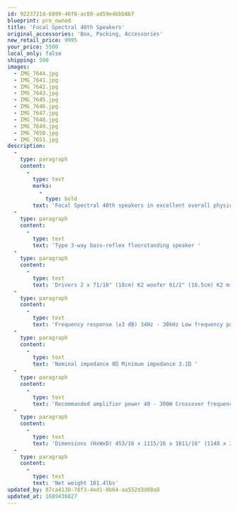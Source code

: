 ```yaml
---
id: 9223721d-6899-46f8-ac80-ad59e4bbb8b7
blueprint: pre_owned
title: 'Focal Spectral 40th Speakers'
original_accessories: 'Box, Packing, Accessories'
new_retail_price: 9995
your_price: 5500
local_only: false
shipping: 500
images:
  - IMG_7644.jpg
  - IMG_7641.jpg
  - IMG_7642.jpg
  - IMG_7643.jpg
  - IMG_7645.jpg
  - IMG_7646.jpg
  - IMG_7647.jpg
  - IMG_7648.jpg
  - IMG_7649.jpg
  - IMG_7650.jpg
  - IMG_7651.jpg
description:
  -
    type: paragraph
    content:
      -
        type: text
        marks:
          -
            type: bold
        text: 'Focal Spectral 40th speakers in excellent overall physical and functional condition with original boxes and packing. There are a couple of scuffs or small dings on the finish, which are depicted, but not visible until close inspection. The speakers sold as new for $9,995.00'
  -
    type: paragraph
    content:
      -
        type: text
        text: 'Type 3-way bass-reflex floorstanding speaker '
  -
    type: paragraph
    content:
      -
        type: text
        text: 'Drivers 2 x 71/16" (18cm) K2 woofer 61/2" (16.5cm) K2 midrange 111/32" (34mm) K2 ''M''-shaped dome Sensitivity (2,83V/1m) 91dB '
  -
    type: paragraph
    content:
      -
        type: text
        text: 'Frequency response (±3 dB) 34Hz - 30kHz Low frequency point (-6 dB) 28Hz '
  -
    type: paragraph
    content:
      -
        type: text
        text: 'Nominal impedance 8Ώ Minimum impedance 3.1Ώ '
  -
    type: paragraph
    content:
      -
        type: text
        text: 'Recommanded amplifier power 40 - 300W Crossover frequency 280Hz - 2,700Hz '
  -
    type: paragraph
    content:
      -
        type: text
        text: 'Dimensions (HxWxD) 453/16 x 1115/16 x 1611/16" (1148 x 303 x 424 mm) '
  -
    type: paragraph
    content:
      -
        type: text
        text: 'Net weight 101.4lbs'
updated_by: 87ca4130-78f3-4ed1-8b64-aa552d3d08a8
updated_at: 1689436827
---
```

